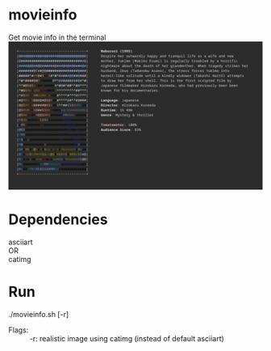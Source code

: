 # movieinfo
Get movie info in the terminal
![Screenshot](screenshot.png)

# Dependencies
asciiart <br />
OR <br />
catimg

# Run
./movieinfo.sh [-r]

Flags: <br />
   -r: realistic image using catimg (instead of default asciiart)
